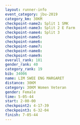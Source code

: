 ```yaml
---
layout: runner-info 
event_category: jbu-2019 
category_km: 30KM 
checkpoint-name2: Split 1 SMK 
checkpoint-name3: Split 2 E Farm 
checkpoint-name4: Split 3 
checkpoint-name5: 
checkpoint-name6: 
checkpoint-name7: 
checkpoint-name8: 
checkpoint-name9: 
overall_rank: 181
gender_rank: 40
category_rank: 19
bib: 34006
name: LIM SWEE ENG MARGARET
distance: 30KM
category: 30KM Women Veteran
gender: Female
time: 5-05-44
start: 2-00-00
checkpoint2: 4-17-39
checkpoint3: 6-32-04
finish: 7-05-44
---
```

